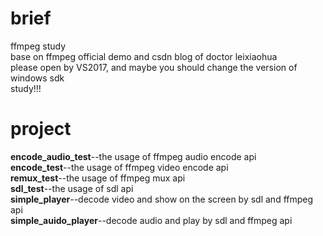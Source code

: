 # brief
ffmpeg study<br>
base on ffmpeg official demo and csdn blog of doctor leixiaohua<br>
please open by VS2017, and maybe you should change the version of windows sdk<br>
study!!!

# project
**encode_audio_test**--the usage of ffmpeg audio encode api<br>
**encode_test**--the usage of ffmpeg video encode api<br>
**remux_test**--the usage of ffmpeg mux api<br>
**sdl_test**--the usage of sdl api<br>
**simple_player**--decode video and show on the screen by sdl and ffmpeg api<br>
**simple_auido_player**--decode audio and play by sdl and ffmpeg api


